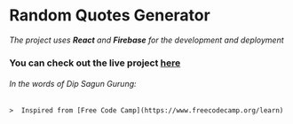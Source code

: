 # Random Quotes Generator

_The project uses **React** and **Firebase** for the development and deployment_

### You can check out the live project [here](https://random-quotes-generator-8963d.web.app/)

###### In the words of Dip Sagun Gurung:

    >  Inspired from [Free Code Camp](https://www.freecodecamp.org/learn)
